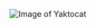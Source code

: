![Image of Yaktocat](https://cdn.vox-cdn.com/thumbor/rdS-LAZEzRb8nugwrDdJNmsg56s=/512x512/cdn.vox-cdn.com/author_profile_images/10974/IMG_7638.JPG)
